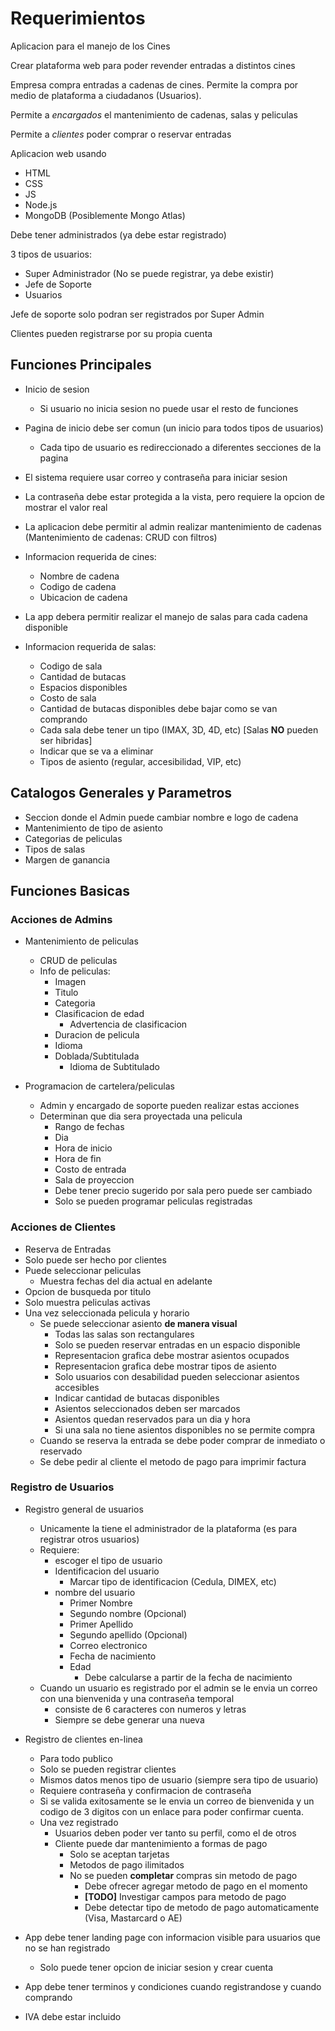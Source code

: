 # Requerimientos

Aplicacion para el manejo de los Cines

Crear plataforma web para poder revender entradas a distintos cines

Empresa compra entradas a cadenas de cines. Permite la compra por medio de plataforma a ciudadanos (Usuarios).

Permite a *encargados* el mantenimiento de cadenas, salas y peliculas

Permite a *clientes* poder comprar o reservar entradas

Aplicacion web usando 
- HTML
- CSS
- JS
- Node.js
- MongoDB (Posiblemente Mongo Atlas)

Debe tener administrados (ya debe estar registrado)

3 tipos de usuarios:

- Super Administrador (No se puede registrar, ya debe existir)
- Jefe de Soporte
- Usuarios

Jefe de soporte solo podran ser registrados por Super Admin

Clientes pueden registrarse por su propia cuenta

## Funciones Principales

- Inicio de sesion 
    - Si usuario no inicia sesion no puede usar el resto de funciones

- Pagina de inicio debe ser comun (un inicio para todos tipos de usuarios)
    - Cada tipo de usuario es redireccionado a diferentes secciones de la pagina

- El sistema requiere usar correo y contraseña para iniciar sesion

- La contraseña debe estar protegida a la vista, pero requiere la opcion de mostrar el valor real

- La aplicacion debe permitir al admin realizar mantenimiento de cadenas (Mantenimiento de cadenas: CRUD con filtros)

- Informacion requerida de cines:
    - Nombre de cadena
    - Codigo de cadena
    - Ubicacion de cadena

- La app debera permitir realizar el manejo de salas para cada cadena disponible

- Informacion requerida de salas:
    - Codigo de sala
    - Cantidad de butacas
    - Espacios disponibles
    - Costo de sala
    - Cantidad de butacas disponibles debe bajar como se van comprando
    - Cada sala debe tener un tipo (IMAX, 3D, 4D, etc) [Salas **NO** pueden ser hibridas]
    - Indicar que se va a eliminar
    - Tipos de asiento (regular, accesibilidad, VIP, etc)

## Catalogos Generales y Parametros

- Seccion donde el Admin puede cambiar nombre e logo de cadena
- Mantenimiento de tipo de asiento
- Categorias de peliculas
- Tipos de salas
- Margen de ganancia

## Funciones Basicas

### Acciones de Admins

- Mantenimiento de peliculas
    - CRUD de peliculas
    - Info de peliculas:
        - Imagen
        - Titulo
        - Categoria
        - Clasificacion de edad
            - Advertencia de clasificacion
        - Duracion de pelicula
        - Idioma
        - Doblada/Subtitulada
            - Idioma de Subtitulado

- Programacion de cartelera/peliculas
    - Admin y encargado de soporte pueden realizar estas acciones
    - Determinan que dia sera proyectada una pelicula
        - Rango de fechas
        - Dia
        - Hora de inicio
        - Hora de fin
        - Costo de entrada
        - Sala de proyeccion
        - Debe tener precio sugerido por sala pero puede ser cambiado
        - Solo se pueden programar peliculas registradas

### Acciones de Clientes
- Reserva de Entradas
- Solo puede ser hecho por clientes
- Puede seleccionar peliculas
    - Muestra fechas del dia actual en adelante
- Opcion de busqueda por titulo
- Solo muestra peliculas activas
- Una vez seleccionada pelicula y horario
    - Se puede seleccionar asiento **de manera visual**
        - Todas las salas son rectangulares
        - Solo se pueden reservar entradas en un espacio disponible
        - Representacion grafica debe mostrar asientos ocupados
        - Representacion grafica debe mostrar tipos de asiento
        - Solo usuarios con desabilidad pueden seleccionar asientos accesibles
        - Indicar cantidad de butacas disponibles
        - Asientos seleccionados deben ser marcados 
        - Asientos quedan reservados para un dia y hora
        - Si una sala no tiene asientos disponibles no se permite compra
    - Cuando se reserva la entrada se debe poder comprar de inmediato o reservado
    - Se debe pedir al cliente el metodo de pago para imprimir factura

### Registro de Usuarios

- Registro general de usuarios
    - Unicamente la tiene el administrador de la plataforma (es para registrar otros usuarios)
    - Requiere:
        - escoger el tipo de usuario
         - Identificacion del usuario
            - Marcar tipo de identificacion (Cedula, DIMEX, etc)
         - nombre del usuario
            - Primer Nombre
            - Segundo nombre (Opcional)
            - Primer Apellido
            - Segundo apellido (Opcional)
            - Correo electronico
            - Fecha de nacimiento
            - Edad
                - Debe calcularse a partir de la fecha de nacimiento
    - Cuando un usuario es registrado por el admin se le envia un correo con una bienvenida y una contraseña temporal
        - consiste de 6 caracteres con numeros y letras
        - Siempre se debe generar una nueva

- Registro de clientes en-linea
    - Para todo publico
    - Solo se pueden registrar clientes
    - Mismos datos menos tipo de usuario (siempre sera tipo de usuario)
    - Requiere contraseña y confirmacion de contraseña
    - Si se valida exitosamente se le envia un correo de bienvenida y un codigo de 3 digitos con un enlace para poder confirmar cuenta.
    - Una vez registrado
        - Usuarios deben poder ver tanto su perfil, como el de otros
        - Cliente puede dar mantenimiento a formas de pago
            - Solo se aceptan tarjetas
            - Metodos de pago ilimitados
            - No se pueden **completar** compras sin metodo de pago
                - Debe ofrecer agregar metodo de pago en el momento
                - **[TODO]** Investigar campos para metodo de pago
                - Debe detectar tipo de metodo de pago automaticamente (Visa, Mastarcard o AE)

- App debe tener landing page con informacion visible para usuarios que no se han registrado
    - Solo puede tener opcion de iniciar sesion y crear cuenta
- App debe tener terminos y condiciones cuando registrandose y cuando comprando
- IVA debe estar incluido
